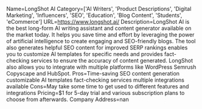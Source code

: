 Name=LongShot AI
Category=['AI Writers', 'Product Descriptions', 'Digital Marketing', 'Influencers', 'SEO', 'Education', 'Blog Content', 'Students', 'eCommerce']
URL=https://www.longshot.ai/
Description=LongShot AI is the best long-form AI writing assistant and content generator available on the market today. It helps you save time and effort by leveraging the power of artificial intelligence to create engaging and SEO-friendly blogs. The tool also generates helpful SEO content for improved SERP rankings enables you to customize AI templates for specific needs and provides fact-checking services to ensure the accuracy of content generated. LongShot also allows you to integrate with multiple platforms like WordPress Semrush Copyscape and HubSpot.
Pros=Time-saving SEO content generation customizable AI templates fact-checking services multiple integrations available
Cons=May take some time to get used to different features and integrations
Pricing=$1 for 5-day trial and various subscription plans to choose from afterwards.
Company Address=nan
